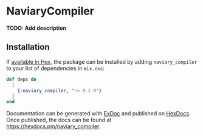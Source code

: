 # NaviaryCompiler

**TODO: Add description**

## Installation

If [available in Hex](https://hex.pm/docs/publish), the package can be installed
by adding `naviary_compiler` to your list of dependencies in `mix.exs`:

```elixir
def deps do
  [
    {:naviary_compiler, "~> 0.1.0"}
  ]
end
```

Documentation can be generated with [ExDoc](https://github.com/elixir-lang/ex_doc)
and published on [HexDocs](https://hexdocs.pm). Once published, the docs can
be found at <https://hexdocs.pm/naviary_compiler>.

